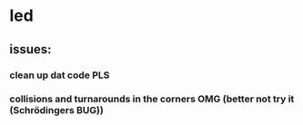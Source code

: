 # led

## issues:

### clean up dat code PLS
### collisions and turnarounds in the corners OMG (better not try it (Schrödingers BUG))
